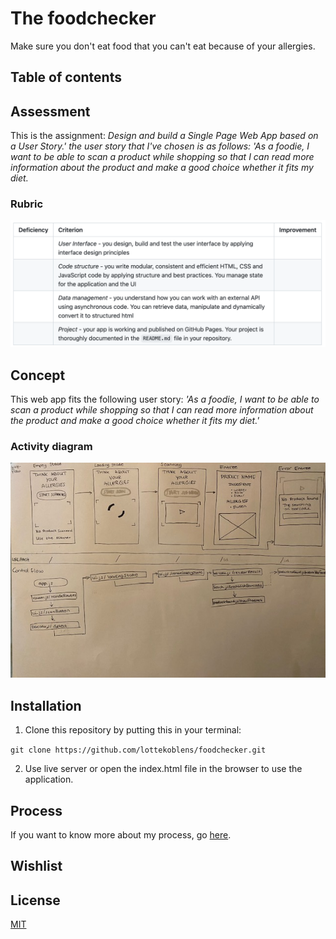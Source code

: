 # The foodchecker

Make sure you don't eat food that you can't eat because of your allergies.

## Table of contents

## Assessment

This is the assignment: _Design and build a Single Page Web App based on a User Story.' the user story that I've chosen is as follows: 'As a foodie, I want to be able to scan a product while shopping so that I can read more information about the product and make a good choice whether it fits my diet._

### Rubric

![Rubric](https://github.com/lottekoblens/foodchecker/blob/main/images/Rubric.png)

## Concept

This web app fits the following user story: _'As a foodie, I want to be able to scan a product while shopping so that I can read more information about the product and make a good choice whether it fits my diet.'_

### Activity diagram

![Activity diagram](https://github.com/lottekoblens/foodchecker/blob/main/images/activitydiagram.png)

## Installation

1. Clone this repository by putting this in your terminal:

`git clone https://github.com/lottekoblens/foodchecker.git`

2. Use live server or open the index.html file in the browser to use the application.

## Process

If you want to know more about my process, go [here](https://github.com/lottekoblens/foodchecker/wiki/Proces).

## Wishlist

## License

[MIT](https://github.com/lottekoblens/foodchecker/blob/main/LICENSE)
